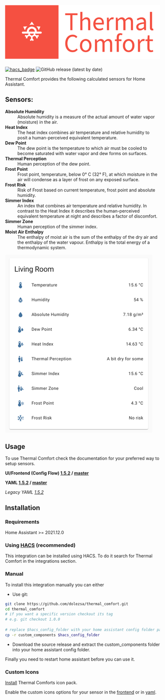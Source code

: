 # [![thermal_comfort](https://raw.githubusercontent.com/dolezsa/thermal_comfort/master/icons/logo.png)](https://github.com/dolezsa/thermal_comfort)
[![hacs_badge](https://img.shields.io/badge/HACS-Default-41BDF5.svg?style=for-the-badge)](https://github.com/hacs/integration)
![GitHub release (latest by date)](https://img.shields.io/github/downloads/dolezsa/thermal_comfort/latest/total?style=for-the-badge&color=f55041)

Thermal Comfort provides the following calculated sensors for Home Assistant.

## Sensors:

<dl>
  <dt><strong>Absolute Humidity</strong></dt>
  <dd>
    Absolute humidity is a measure of the actual amount of water vapor
      (moisture) in the air.
  </dd>
  <dt><strong>Heat Index</strong></dt>
  <dd>
    The heat index combines air temperature and relative humidity to posit a
    human-perceived equivalent temperature.
  </dd>
  <dt><strong>Dew Point</strong></dt>
  <dd>
    The dew point is the temperature to which air must be cooled to become
    saturated with water vapor and dew forms on surfaces.
  </dd>
  <dt><strong>Thermal Perception</strong></dt>
  <dd>
    Human perception of the dew point.
  </dd>
  <dt><strong>Frost Point</strong></dt>
  <dd>
    Frost point, temperature, below 0° C (32° F), at which moisture in the air 
    will condense as a layer of frost on any exposed surface.
  </dd>
  <dt><strong>Frost Risk</strong></dt>
  <dd>
    Risk of Frost based on current temperature, frost point and absolute humidity.
  </dd>
  <dt><strong>Simmer Index</strong></dt>
  <dd>
    An index that combines air temperature and relative humidity. In contrast to
    the Heat Index it describes the human-perceived equivalent temperature at
    night and describes a factor of discomfort.
  </dd>
  <dt><strong>Simmer Zone</strong></dt>
  <dd>
    Human perception of the simmer index.
  </dd>
  <dt><strong>Moist Air Enthalpy</strong></dt>
  <dd>
    The enthalpy of moist air is the sum of the enthalpy of the dry air and the enthalpy of the water vapour. Enthalpy is the total energy of a thermodynamic system.
  </dd>
</dl>

![Custom Icons](https://raw.githubusercontent.com/dolezsa/thermal_comfort/master/screenshots/living_room.png)

## Usage
To use Thermal Comfort check the documentation for your preferred way to setup
sensors.

**UI/Frontend (Config Flow)
 [1.5.2](https://github.com/dolezsa/thermal_comfort/blob/1.5.2/documentation/config_flow.md) /
 [master](https://github.com/dolezsa/thermal_comfort/blob/master/documentation/config_flow.md)**

**YAML
 [1.5.2](https://github.com/dolezsa/thermal_comfort/blob/1.5.2/documentation/yaml.md) /
 [master](https://github.com/dolezsa/thermal_comfort/blob/master/documentation/yaml.md)**

*Legacy YAML [1.5.2](https://github.com/dolezsa/thermal_comfort/blob/1.5.2/documentation/legacy_yaml.md)*

## Installation

### Requirements

Home Assistant >= 2021.12.0

### Using [HACS](https://hacs.xyz/) (recommended)

This integration can be installed using HACS. To do it search for Thermal Comfort in the integrations section.

### Manual

To install this integration manually you can either

* Use git:

```sh
git clone https://github.com/dolezsa/thermal_comfort.git
cd thermal_comfort
# if you want a specific version checkout its tag
# e.g. git checkout 1.0.0

# replace $hacs_config_folder with your home assistant config folder path
cp -r custom_components $hacs_config_folder
```

* Download the source release and extract the custom_components folder into your home assistant config folder.

Finally you need to restart home assistant before you can use it.

### Custom Icons
[Install](https://github.com/rautesamtr/thermal_comfort_icons#install) Thermal Comforts icon pack.

Enable the custom icons options for your sensor in the
 [frontend](https://github.com/dolezsa/thermal_comfort/blob/master/documentation/config_flow.md#configuration-options)
 or in [yaml](https://github.com/dolezsa/thermal_comfort/blob/master/documentation/yaml.md#sensor-configuration-variables).
